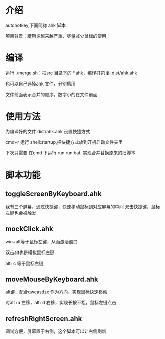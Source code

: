 # 介绍
autohotkey,下面简称 ahk 脚本

项目背景：腱鞘炎越来越严重，尽量减少鼠标的使用

# 编译
运行 ./merge.sh：把src 目录下的 *.ahk，编译打包 到 dist/ahk.ahk

也可以自己选择ahk 文件，分别启用

文件前面表示合并的顺序，数字小的在文件前面

# 使用方法
为编译好的文件 dist/ahk.ahk 设置快捷方式

cmd+r 运行 shell:startup,把快捷方式放到开机启动文件夹里

下次只需要 在cmd 下运行 run run.bat, 实现合并替换原来的旧脚本
# 脚本功能
## toggleScreenByKeyboard.ahk  
我有三个屏幕，通过快捷键，快速移动鼠标到对应屏幕的中间
双击快捷键，鼠标左键也会被触发

## mockClick.ahk  
win+alt等于鼠标左键，从而激活窗口

双击alt也是模拟鼠标左键

alt+c 等于鼠标右键
## moveMouseByKeyboard.ahk  
alt键，配合qweasdzx 作为方向，实现鼠标快速移动

对alt+a 左移，alt+d 右移，实现长按不松，鼠标左键点击

## refreshRightScreen.ahk
调试方便，屏幕置于右侧，这个脚本可以让右侧刷新
